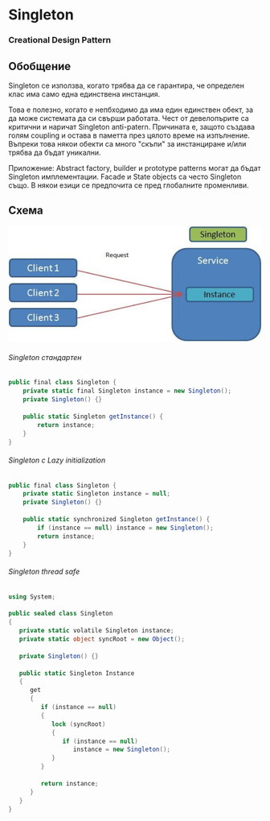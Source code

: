 # Singleton
### Creational Design Pattern

## Обобщение
Singleton се използва, когато трябва да се гарантира, че определен клас има само една единствена инстанция.

Това е полезно, когато е непбходимо да има един единствен обект, за да може системата да си свърши работата.
Чест от девелопърите са критични и наричат Singleton anti-patern. 
Причината е, защото създава голям coupling и остава в паметта през цялото време на изпълнение.
Въпреки това някои обекти са много "скъпи" за инстанциране и/или трябва да бъдат уникални. 

Приложение: 
Abstract factory, builder и prototype patterns могат да бъдат Singleton имплементации.
Facade и State objects са често Singleton също. 
В някои езици се предпочита се пред глобалните променливи.

## Схема

![alt text](imgs/singleton-design-pattern.jpg)

###### Singleton стандартен
~~~c#
public final class Singleton {
    private static final Singleton instance = new Singleton();
    private Singleton() {}

    public static Singleton getInstance() {
        return instance;
    }
}
~~~

###### Singleton с Lazy initialization
~~~c#
public final class Singleton {
    private static Singleton instance = null;
    private Singleton() {}
    
    public static synchronized Singleton getInstance() {
        if (instance == null) instance = new Singleton();
        return instance;
    }
}
~~~

###### Singleton thread safe
~~~c#
using System;

public sealed class Singleton
{
   private static volatile Singleton instance;
   private static object syncRoot = new Object();

   private Singleton() {}

   public static Singleton Instance
   {
      get 
      {
         if (instance == null) 
         {
            lock (syncRoot) 
            {
               if (instance == null) 
                  instance = new Singleton();
            }
         }

         return instance;
      }
   }
}
~~~